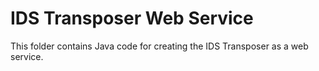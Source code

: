 # IDS Transposer Web Service   
   
This folder contains Java code for creating the IDS Transposer as a web service.   
